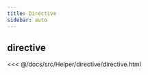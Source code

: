 ```yaml
---
title: Directive
sidebar: auto
---
```


## directive
<<< @/docs/src/Helper/directive/directive.html
